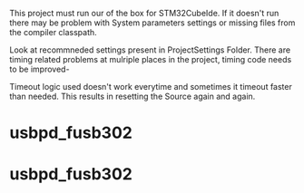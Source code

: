 This project must run our of the box for STM32CubeIde. If it doesn't run there may be problem with System parameters settings or missing files from the compiler classpath.

Look at recommneded settings present in ProjectSettings Folder. There are timing related problems at mulriple places in the project, timing code needs to be improved-

Timeout logic used doesn't work everytime and sometimes it timeout faster than needed. This results in resetting the Source again and again.
 # usbpd_fusb302
# usbpd_fusb302
